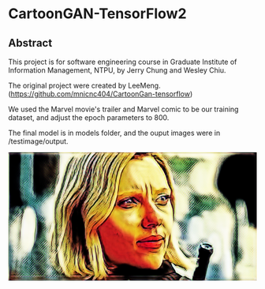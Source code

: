 # CartoonGAN-TensorFlow2
## Abstract
This project is for software engineering course in Graduate Institute of Information Management, NTPU, by Jerry Chung and Wesley Chiu.

The original project were created by LeeMeng.(https://github.com/mnicnc404/CartoonGan-tensorflow)

We used the Marvel movie's trailer and Marvel comic to be our training dataset, and adjust the epoch parameters to 800.

The final model is in models folder, and the ouput images were in /testimage/output.

![marvel](testimage/output/test01.PNG)

